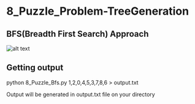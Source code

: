 # 8_Puzzle_Problem-TreeGeneration

## BFS(Breadth First Search) Approach

![alt text](https://github.com/Scorpi35/8_Puzzle_Problem-TreeGeneration/blob/master/Screen%20Shot%202018-11-21%20at%205.45.09%20PM.png)

## Getting output

  python 8_Puzzle_Bfs.py 1,2,0,4,5,3,7,8,6 > output.txt

Output will be generated in output.txt file on your directory
